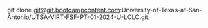 git clone git@git.bootcampcontent.com:University-of-Texas-at-San-Antonio/UTSA-VIRT-FSF-PT-01-2024-U-LOLC.git
